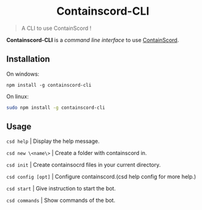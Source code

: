 <h1 align="center">Containscord-CLI</h1>

> A CLI to use ContainScord !

**Containscord-CLI** is a _command line interface_ to use [ContainScord](https://github.com/Jaymun723/ContainScord).

## Installation

On windows:

```shell
npm install -g containscord-cli
```

On linux:

```bash
sudo npm install -g containscord-cli
```

## Usage

`csd help` | Display the help message.

`csd new \<name\>` | Create a folder with containscord in.

`csd init` | Create containsocrd files in your current directory.

`csd config [opt]` | Configure containscord.(csd help config for more help.)

`csd start` | Give instruction to start the bot.

`csd commands` | Show commands of the bot.